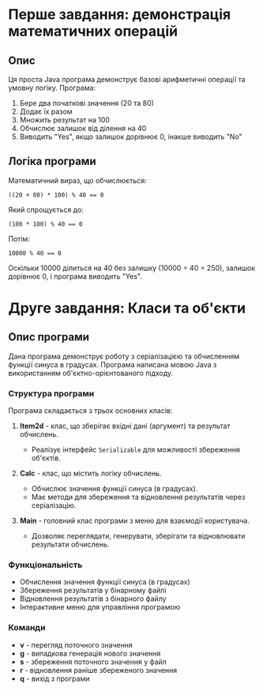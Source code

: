 
# Перше завдання: демонстрація математичних операцій

## Опис
Ця проста Java програма демонструє базові арифметичні операції та умовну логіку. Програма:
1. Бере два початкові значення (20 та 80)
2. Додає їх разом
3. Множить результат на 100
4. Обчислює залишок від ділення на 40
5. Виводить "Yes", якщо залишок дорівнює 0, інакше виводить "No"

## Логіка програми
Математичний вираз, що обчислюється:
```
((20 + 80) * 100) % 40 == 0
```
Який спрощується до:
```
(100 * 100) % 40 == 0
```
Потім:
```
10000 % 40 == 0
```
Оскільки 10000 ділиться на 40 без залишку (10000 ÷ 40 = 250), залишок дорівнює 0, і програма виводить "Yes".

# Друге завдання: Класи та об'єкти

## Опис програми

Дана програма демонструє роботу з серіалізацією та обчисленням функції синуса в градусах. Програма написана мовою Java з використанням об'єктно-орієнтованого підходу.

### Структура програми

Програма складається з трьох основних класів:

1. **Item2d** - клас, що зберігає вхідні дані (аргумент) та результат обчислень.
   - Реалізує інтерфейс `Serializable` для можливості збереження об'єктів.

2. **Calc** - клас, що містить логіку обчислень.
   - Обчислює значення функції синуса (в градусах).
   - Має методи для збереження та відновлення результатів через серіалізацію.

3. **Main** - головний клас програми з меню для взаємодії користувача.
   - Дозволяє переглядати, генерувати, зберігати та відновлювати результати обчислень.

### Функціональність

- Обчислення значення функції синуса (в градусах)
- Збереження результатів у бінарному файлі
- Відновлення результатів з бінарного файлу
- Інтерактивне меню для управління програмою

### Команди

- **v** - перегляд поточного значення
- **g** - випадкова генерація нового значення
- **s** - збереження поточного значення у файл
- **r** - відновлення раніше збереженого значення
- **q** - вихід з програми
